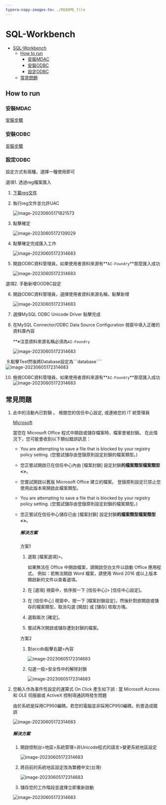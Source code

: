 ```yaml
---
typora-copy-images-to: ./README_file
---
```

# SQL-Workbench
- [SQL-Workbench](#sql-workbench)
  - [How to run](#how-to-run)
    - [安裝MDAC](#安裝mdac)
    - [安裝ODBC](#安裝odbc)
    - [設定ODBC](#設定odbc)
  - [常見問題](#常見問題)

## How to run

### 安裝MDAC

   ​[安裝步驟](./README/MDAC.md)

### 安裝ODBC	

   [安裝步驟](./README/ODBC.md)

### 設定ODBC

   設定方式有兩種，選擇一種使用即可

   選項1. 透過reg檔案匯入

   1. [下載reg文件](./sql_init.reg)

   2. 執行reg文件並允許UAC

      ![image-20230605171821573](./README/img/25.png)

   3. 點擊確定

      ![image-20230605172139029](./README/img/26.png)

   4. 點擊確定完成匯入工作

      ![image-20230605172314683](./README/img/27.png)

   5. 開啟ODBC資料管理員，如果使用者資料來源有**`AI-Foundry`**那麼匯入成功

      ![image-20230605172314683](./README/img/28.png)

   選項2. 手動新增OODBC設定

   6. 開啟ODBC資料管理員，選擇使用者資料來源名稱，點擊新增

      ![image-20230605172314683](./README/img/28.png)

   7. 選擇MySQL ODBC Unicode Driver 點擊完成

   8. 在MySQL Connector/ODBC Data Source Configuration 視窗中填入正確的資料庫內容

      **※注意資料來源名稱必須為```AI-Foundry```

      ![image-20230605172314683](./README/img/29.png)

​	9.點擊Test然後將Database設定為```database````  
      ![image-20230605172314683](./README/img/99.png)

   10. 檢視ODBC資料管理員，如果使用者資料來源有**`AI-Foundry`**那麼匯入成功  
      ![image-20230605172314683](./README/img/28.png)

## 常見問題

   1. 此中的活動內已對鎖 。 檢閱您的信任中心設定, 或連絡您的 IT 統管理員 

      [Microsoft](https://learn.microsoft.com/zh-tw/office/troubleshoot/settings/file-blocked-in-office)

      當您在 Microsoft Office 程式中開啟或儲存檔案時，檔案會被封鎖。 在此情況下，您可能會收到以下類似錯誤訊息：

      - You are attempting to save a file that is blocked by your registry policy setting. (您嘗試儲存由登錄原則設定封鎖的檔案類型。)

      - 您正嘗試開啟已在信任中心內由 [檔案封鎖] 設定封鎖**的檔案類型檔案類型 <>**。

      - 您嘗試開啟以舊版 Microsoft Office 建立的檔案。 登錄原則設定已禁止您使用此版本來開啟此檔案類型。

      - You are attempting to save a file that is blocked by your registry policy setting. (您嘗試儲存由登錄原則設定封鎖的檔案類型。)

      - 您正嘗試在信任中心儲存已由 [檔案封鎖] 設定封鎖**的檔案類型檔案類型 <>**。

        ##### 解決方案

        方案1

         1. 選取 [檔案選項]>。

            如果無法在 Office 中開啟檔案，請開啟空白文件以啟動 Office 應用程式。 例如：若無法開啟 Word 檔案，請使用 Word 2016 或以上版本開啟新的文件以查看選項。

         2. 在 [選項] 視窗中，依序按一下 [信任中心]> [信任中心設定]。

         3. 在 [信任中心] 視窗中，按一下 [檔案封鎖設定]，然後針對欲開啟或儲存的檔案類型，取消勾選 [開啟] 或 [儲存] 核取方塊。

         4. 選取兩次 [確定]。

         5. 嘗試再次開啟或儲存遭到封鎖的檔案。

        方案2

         1. 對accdb點擊右鍵>內容

            ![image-20230605172314683](./README/img/1.png)

         2. 勾選一般>安全性中的解除封鎖

            ![image-20230605172314683](./README/img/2.png)

        

         

   2. 您輸入作為事件性設定的運算式 On Click 產生如下誤 : 當 Microsoft Access 和 OLE 伺服器或 ActiveX 控制項通訊時發生問題

      由於系統是採用CP950編碼，若您的電腦並非採用CP950編碼，則會造成錯誤

      ![image-20230605172314683](./README/img/18.png)

      ##### 解決方案

         1. 開啟控制台>地區>系統管理>非Unicode程式的語言>變更系統地區設定

            ![image-20230605172314683](./README/img/21.png)

         2. 將目前的系統地區設定改為繁體中文(台灣)

            ![image-20230605172314683](./README/img/20.png)

         3. 儲存您的工作階段並選擇立即重新啟動

         ![image-20230605172314683](./README/img/22.png)
